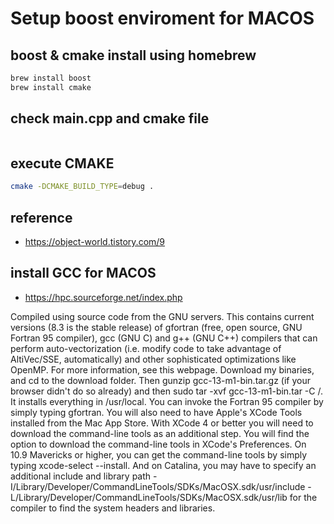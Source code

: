 # Setup boost enviroment for MACOS

## boost & cmake  install using homebrew   

```sh
brew install boost
brew install cmake
```

## check main.cpp and cmake file 

```sh

```

## execute CMAKE 

```sh
cmake -DCMAKE_BUILD_TYPE=debug .
```

## reference 

- https://object-world.tistory.com/9

## install GCC for MACOS

- https://hpc.sourceforge.net/index.php


Compiled using source code from the GNU servers. This contains current versions (8.3 is the stable release) of gfortran (free, open source, GNU Fortran 95 compiler), gcc (GNU C) and g++ (GNU C++) compilers that can perform auto-vectorization (i.e. modify code to take advantage of AltiVec/SSE, automatically) and other sophisticated optimizations like OpenMP. For more information, see this webpage. Download my binaries, and cd to the download folder. Then gunzip gcc-13-m1-bin.tar.gz (if your browser didn't do so already) and then sudo tar -xvf gcc-13-m1-bin.tar -C /. It installs everything in /usr/local. You can invoke the Fortran 95 compiler by simply typing gfortran. You will also need to have Apple's XCode Tools installed from the Mac App Store. With XCode 4 or better you will need to download the command-line tools as an additional step. You will find the option to download the command-line tools in XCode's Preferences. On 10.9 Mavericks or higher, you can get the command-line tools by simply typing xcode-select --install. And on Catalina, you may have to specify an additional include and library path -I/Library/Developer/CommandLineTools/SDKs/MacOSX.sdk/usr/include -L/Library/Developer/CommandLineTools/SDKs/MacOSX.sdk/usr/lib for the compiler to find the system headers and libraries.
